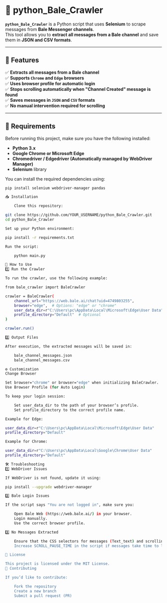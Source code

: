 # 🚀 python_Bale_Crawler

**`python_Bale_Crawler`** is a Python script that uses **Selenium** to scrape messages from **Bale Messenger channels**.  
This tool allows you to **extract all messages from a Bale channel** and save them in **JSON and CSV formats**.

---

## 📌 **Features**
✅ **Extracts all messages from a Bale channel**  
✅ **Supports `Chrome` and `Edge` browsers**  
✅ **Uses browser profile for automatic login**  
✅ **Stops scrolling automatically when "Channel Created" message is found**  
✅ **Saves messages in `JSON` and `CSV` formats**  
✅ **No manual intervention required for scrolling**  

---

## 🔧 **Requirements**
Before running this project, make sure you have the following installed:

- **Python 3.x**
- **Google Chrome or Microsoft Edge**
- **Chromedriver / Edgedriver (Automatically managed by WebDriver Manager)**
- **Selenium** library

You can install the required dependencies using:

```sh
pip install selenium webdriver-manager pandas

📥 Installation

    Clone this repository:

git clone https://github.com/YOUR_USERNAME/python_Bale_Crawler.git
cd python_Bale_Crawler

Set up your Python environment:

pip install -r requirements.txt

Run the script:

    python main.py

🚀 How to Use
1️⃣ Run the Crawler

To run the crawler, use the following example:

from bale_crawler import BaleCrawler

crawler = BaleCrawler(
    channel_url="https://web.bale.ai/chat?uid=4749803255",
    browser="edge",  # Options: "edge" or "chrome"
    user_data_dir=r"C:\Users\pc\AppData\Local\Microsoft\Edge\User Data",  # Optional
    profile_directory="Default"  # Optional
)

crawler.run()

2️⃣ Output Files

After execution, the extracted messages will be saved in:

    bale_channel_messages.json
    bale_channel_messages.csv

⚙️ Customization
Change Browser

Set browser="chrome" or browser="edge" when initializing BaleCrawler.
Use Browser Profile (for Auto Login)

To keep your login session:

    Set user_data_dir to the path of your browser’s profile.
    Set profile_directory to the correct profile name.

Example for Edge:

user_data_dir=r"C:\Users\pc\AppData\Local\Microsoft\Edge\User Data"
profile_directory="Default"

Example for Chrome:

user_data_dir=r"C:\Users\pc\AppData\Local\Google\Chrome\User Data"
profile_directory="Default"

🛠 Troubleshooting
1️⃣ WebDriver Issues

If WebDriver is not found, update it using:

pip install --upgrade webdriver-manager

2️⃣ Bale Login Issues

If the script says "You are not logged in", make sure you:

    Open Bale Web (https://web.bale.ai/) in your browser.
    Login manually.
    Use the correct browser profile.

3️⃣ No Messages Extracted

    Ensure that the CSS selectors for messages (Text_text) and scrolling container (Scroller_scroller) haven't changed.
    Increase SCROLL_PAUSE_TIME in the script if messages take time to load.

📜 License

This project is licensed under the MIT License.
🤝 Contributing

If you’d like to contribute:

    Fork the repository
    Create a new branch
    Submit a pull request (PR)
